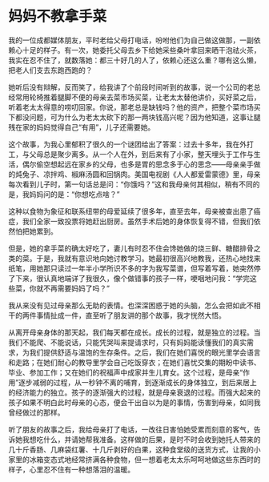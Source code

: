 # 妈妈不教拿手菜

我的一位成都媒体朋友，平时老给父母打电话，吩咐他们为自己做这做那，一副依赖心十足的样子。有一次，她委托父母去乡下给她采些桑叶拿回来晒干泡祛火茶，我实在忍不住了，就数落她：都三十好几的人了，依赖心还这么重？哪有这么懒，把老人们支去东跑西跑的？ 

她听后没有辩解，反而笑了，给我讲了个前段时间听到的故事，说一个公司的老总经常用轮椅推着腿脚不便的母亲去菜市场买菜，让老太太替他讲价，买好菜之后，听着老太太得意的唠叨回家。你说，那老总是缺钱吗？他的资产，把整个菜市场买下都没问题，可为什么为老太太砍下的那一两块钱高兴呢？因为他知道，这事让腿残在家的妈妈觉得自己“有用”，儿子还需要她。 

这个故事，为我心里郁积了很久的一个谜团给出了答案：过去十多年，我在外打工，与父母总是聚少离多。从一个人在外，到后来有了小家，整天埋头于工作与生活，偶尔偷空想起远在家乡的父母，也多是胃的思念多于心的思念——母亲亲手做的炖兔子、凉拌鸡、椒麻汤圆和回锅肉。美国电视剧《人人都爱雷蒙德》里，母亲每次看到儿子时，第一句话总是问：“你饿吗？”这和我母亲何其相似，稍有不同的是，我妈妈问的是：“你想吃点啥？” 

这种以食物为象征和联系纽带的母爱延续了很多年，直至去年，母亲被查出患了癌症，我们全家一致投票将她赶出厨房。虽然手术后她的身体恢复得不错，但我们依然怕把她累到。 

但是，她的拿手菜的确太好吃了，妻儿有时忍不住会馋她做的烧三鲜、糖醋排骨之类的菜。于是，我就有意识地向她讨教学习。她最初很高兴地教我，还热心地找来纸笔，用她那只读过一年半小学所识不多的字为我写菜谱，但写着写着，她突然停了下来，很认真地端详了我很久，像个做错事的孩子一样，哽咽地问我：“学完这些菜，你就不再需要妈妈了吗？” 

我从来没有见过母亲那么无助的表情。也深深困惑于她的头脑，怎么会把如此不相干的两件事情扯成一件，直至听了朋友讲的那个故事，我才恍然大悟。 

从离开母亲身体的那天起，我们每天都在成长。成长的过程，就是独立的过程。当我们不能爬、不能说话，只能凭哭叫来提请求时，只有妈妈能读懂我们的真实需求，为我们提供舒适与温饱的生存条件。之后，我们在她们喜悦的眼光里学会语言和走路；在她们耐心的教导里学会自己吃饭穿衣；在她们喜忧交集的期盼中读书、毕业、参加工作；又在她们的祝福声中成家并生儿育女。这个过程，是母亲“作用”逐步减弱的过程，从一秒钟不离的哺育，到逐渐成长的身体独立，到后来居上的经济能力的独立。孩子的逐渐强大的过程，就是母亲衰退的过程。而强大起来的孩子如果不明白此时母亲的心态，便会干出自以为是的事情，伤害到母亲，如同我曾经做过的那样。 

听了朋友的故事之后，我给母亲打了电话，一改往日害怕她受累而刻意的客气，告诉她我想吃什么，并请她帮我准备。这样做的后果，是时不时会收到她托人带来的几十斤香肠、几麻袋红薯、十几斤剥好的白果，这种食堂级的送货方式，让我的小家里的冰箱变态式地经常挤满各种食物，但一想着老太太乐呵呵地做这些东西时的样子，心里忍不住有一种想落泪的温暖。